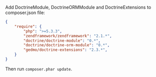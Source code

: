 Add DoctrineModule, DoctrineORMModule and DoctrineExtensions to composer.json file:

~~~json
{
    "require": {
        "php": ">=5.3.3",
        "zendframework/zendframework": "2.1.*",
        "doctrine/doctrine-module": "0.*",
        "doctrine/doctrine-orm-module": "0.*",
        "gedmo/doctrine-extensions": "2.3.*",
    }
}
~~~
    
Then run `composer.phar update`.
